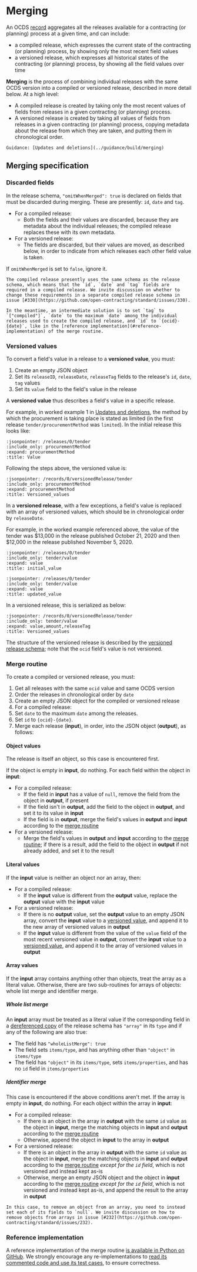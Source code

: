 # Merging

An OCDS [record](../schema/records_reference) aggregates all the releases available for a contracting (or planning) process at a given time, and can include:

* a compiled release, which expresses the current state of the contracting (or planning) process, by showing only the most recent field values
* a versioned release, which expresses all historical states of the contracting (or planning) process, by showing all the field values over time

**Merging** is the process of combining individual releases with the same OCDS version into a compiled or versioned release, described in more detail below. At a high level:

* A compiled release is created by taking only the most recent values of fields from releases in a given contracting (or planning) process.
* A versioned release is created by taking all values of fields from releases in a given contracting (or planning) process, copying metadata about the release from which they are taken, and putting them in chronological order.

```{seealso}
Guidance: [Updates and deletions](../guidance/build/merging)
```

## Merging specification

### Discarded fields

In the release schema, `"omitWhenMerged": true` is declared on fields that must be discarded during merging. These are presently: `id`, `date` and `tag`.

* For a compiled release:
  * Both the fields and their values are discarded, because they are metadata about the individual releases; the compiled release replaces these with its own metadata.
* For a versioned release:
  * The fields are discarded, but their values are moved, as described below, in order to indicate from which releases each other field value is taken.

If `omitWhenMerged` is set to `false`, ignore it.

```{note}
The compiled release presently uses the same schema as the release schema, which means that the `id`, `date` and `tag` fields are required in a compiled release. We invite discussion on whether to change these requirements in a separate compiled release schema in issue [#330](https://github.com/open-contracting/standard/issues/330).

In the meantime, an intermediate solution is to set `tag` to `["compiled"]`, `date` to the maximum `date` among the individual releases used to create the compiled release, and `id` to `{ocid}-{date}`, like in the [reference implementation](#reference-implementation) of the merge routine.
```

### Versioned values

To convert a field's value in a release to a **versioned value**, you must:

1. Create an empty JSON object
1. Set its `releaseID`, `releaseDate`, `releaseTag` fields to the release's `id`, `date`, `tag` values
1. Set its `value` field to the field's value in the release

A **versioned value** thus describes a field's value in a specific release.

For example, in worked example 1 in [Updates and deletions](../guidance/build/merging), the method by which the procurement is taking place is stated as limited (in the first release `tender/procurementMethod` was `limited`). In the initial release this looks like:

```{jsoninclude} ../examples/merging/updates/ghana_tender1.json
:jsonpointer: /releases/0/tender
:include_only: procurementMethod
:expand: procurementMethod
:title: Value
```

Following the steps above, the versioned value is:

```{jsoninclude} ../examples/merging/updates/ghana_versioned.json
:jsonpointer: /records/0/versionedRelease/tender
:include_only: procurementMethod
:expand: procurementMethod
:title: Versioned_values
```

In a **versioned release**, with a few exceptions, a field's value is replaced with an array of versioned values, which should be in chronological order by `releaseDate`.

For example, in the worked example referenced above, the value of the tender was $13,000 in the release published October 21, 2020 and then $12,000 in the release published November 5, 2020.

```{jsoninclude} ../examples/merging/updates/ghana_tender1.json
:jsonpointer: /releases/0/tender
:include_only: tender/value
:expand: value
:title: initial_value
```

```{jsoninclude} ../examples/merging/updates/ghana_tender2.json
:jsonpointer: /releases/0/tender
:include_only: tender/value
:expand: value
:title: updated_value
```

In a versioned release, this is serialized as below:

```{jsoninclude} ../examples/merging/updates/ghana_versioned.json
:jsonpointer: /records/0/versionedRelease/tender
:include_only: tender/value
:expand: value,amount,releaseTag
:title: Versioned_values
```

The structure of the versioned release is described by the [versioned release schema](../../build/current_lang/versioned-release-validation-schema.json); note that the `ocid` field's value is not versioned.

### Merge routine

To create a compiled or versioned release, you must:

1. Get all releases with the same `ocid` value and same OCDS version
1. Order the releases in chronological order by `date`
1. Create an empty JSON object for the compiled or versioned release
1. For a compiled release:
  1. Set `date` to the maximum `date` among the releases.
  1. Set `id` to `{ocid}-{date}`.
1. Merge each release (**input**), in order, into the JSON object (**output**), as follows:

#### Object values

The release is itself an object, so this case is encountered first.

If the object is empty in **input**, do nothing. For each field within the object in **input**:

* For a compiled release:
  * If the field in **input** has a value of `null`, remove the field from the object in **output**, if present
  * If the field isn't in **output**, add the field to the object in **output**, and set it to its value in **input**
  * If the field is in **output**, merge the field's values in **output** and **input** according to the [merge routine](#merge-routine)
* For a versioned release:
  * Merge the field's values in **output** and **input** according to the [merge routine](#merge-routine); if there is a result, add the field to the object in **output** if not already added, and set it to the result

#### Literal values

If the **input** value is neither an object nor an array, then:

* For a compiled release:
  * If the **input** value is different from the **output** value, replace the **output** value with the **input** value
* For a versioned release:
  * If there is no **output** value, set the **output** value to an empty JSON array, convert the **input** value to a [versioned value](#versioned-values), and append it to the new array of versioned values in **output**
  * If the **input** value is different from the value of the `value` field of the most recent versioned value in **output**, convert the **input** value to a [versioned value](#versioned-values), and append it to the array of versioned values in **output**

#### Array values

If the **input** array contains anything other than objects, treat the array as a literal value. Otherwise, there are two sub-routines for arrays of objects: whole list merge and identifier merge.

##### Whole list merge

An **input** array must be treated as a literal value if the corresponding field in a [dereferenced copy](../../build/current_lang/dereferenced-release-schema.json) of the release schema has `"array"` in its `type` and if any of the following are also true:

* The field has `"wholeListMerge": true`
* The field sets `items/type`, and has anything other than `"object"` in `items/type`
* The field has `"object"` in its `items/type`, sets `items/properties`, and has no `id` field in `items/properties`

##### Identifier merge

This case is encountered if the above conditions aren't met. If the array is empty in **input**, do nothing. For each object within the array in **input**:

* For a compiled release:
  * If there is an object in the array in **output** with the same `id` value as the object in **input**, merge the matching objects in **input** and **output** according to the [merge routine](#merge-routine)
  * Otherwise, append the object in **input** to the array in **output**
* For a versioned release:
  * If there is an object in the array in **output** with the same `id` value as the object in **input**, merge the matching objects in **input** and **output** according to the [merge routine](#merge-routine) *except for the `id` field*, which is not versioned and instead kept as-is
  * Otherwise, merge an empty JSON object and the object in **input** according to the [merge routine](#merge-routine) *except for the `id` field*, which is not versioned and instead kept as-is, and append the result to the array in **output**

```{note}
In this case, to remove an object from an array, you need to instead set each of its fields to `null`. We invite discussion on how to remove objects from arrays in issue [#232](https://github.com/open-contracting/standard/issues/232).
```

### Reference implementation

A reference implementation of the merge routine [is available in Python on GitHub](https://github.com/open-contracting/ocds-merge). We strongly encourage any re-implementations to [read its commented code and use its test cases](https://ocds-merge.readthedocs.io/en/latest/#reference-implementation), to ensure correctness.

